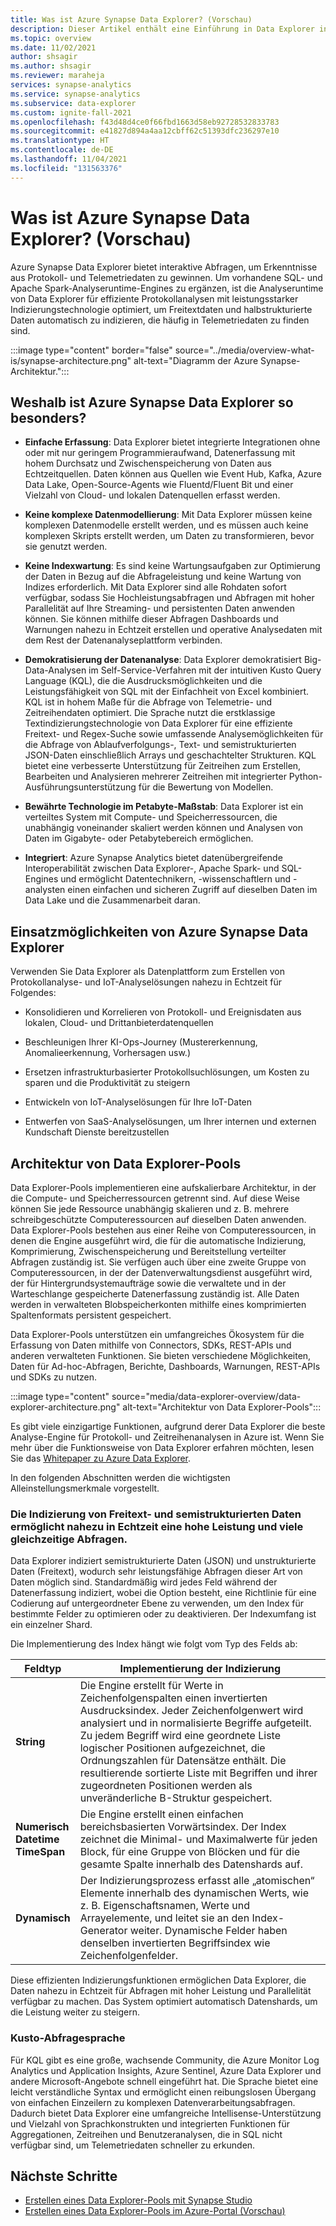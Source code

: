 ```yaml
---
title: Was ist Azure Synapse Data Explorer? (Vorschau)
description: Dieser Artikel enthält eine Einführung in Data Explorer in Azure Synapse Analytics sowie in die verschiedenen Einsatzszenarien.
ms.topic: overview
ms.date: 11/02/2021
author: shsagir
ms.author: shsagir
ms.reviewer: maraheja
services: synapse-analytics
ms.service: synapse-analytics
ms.subservice: data-explorer
ms.custom: ignite-fall-2021
ms.openlocfilehash: f43d48d4ce0f66fbd1663d58eb92728532833783
ms.sourcegitcommit: e41827d894a4aa12cbff62c51393dfc236297e10
ms.translationtype: HT
ms.contentlocale: de-DE
ms.lasthandoff: 11/04/2021
ms.locfileid: "131563376"
---
```

# <a name="what-is-azure-synapse-data-explorer-preview"></a>Was ist Azure Synapse Data Explorer? (Vorschau)

Azure Synapse Data Explorer bietet interaktive Abfragen, um Erkenntnisse aus Protokoll- und Telemetriedaten zu gewinnen. Um vorhandene SQL- und Apache Spark-Analyseruntime-Engines zu ergänzen, ist die Analyseruntime von Data Explorer für effiziente Protokollanalysen mit leistungsstarker Indizierungstechnologie optimiert, um Freitextdaten und halbstrukturierte Daten automatisch zu indizieren, die häufig in Telemetriedaten zu finden sind.

:::image type="content" border="false" source="../media/overview-what-is/synapse-architecture.png" alt-text="Diagramm der Azure Synapse-Architektur.":::

## <a name="what-makes-azure-synapse-data-explorer-unique"></a>Weshalb ist Azure Synapse Data Explorer so besonders?

* **Einfache Erfassung**: Data Explorer bietet integrierte Integrationen ohne oder mit nur geringem Programmieraufwand, Datenerfassung mit hohem Durchsatz und Zwischenspeicherung von Daten aus Echtzeitquellen. Daten können aus Quellen wie Event Hub, Kafka, Azure Data Lake, Open-Source-Agents wie Fluentd/Fluent Bit und einer Vielzahl von Cloud- und lokalen Datenquellen erfasst werden.

* **Keine komplexe Datenmodellierung**: Mit Data Explorer müssen keine komplexen Datenmodelle erstellt werden, und es müssen auch keine komplexen Skripts erstellt werden, um Daten zu transformieren, bevor sie genutzt werden.
* **Keine Indexwartung**: Es sind keine Wartungsaufgaben zur Optimierung der Daten in Bezug auf die Abfrageleistung und keine Wartung von Indizes erforderlich. Mit Data Explorer sind alle Rohdaten sofort verfügbar, sodass Sie Hochleistungsabfragen und Abfragen mit hoher Parallelität auf Ihre Streaming- und persistenten Daten anwenden können. Sie können mithilfe dieser Abfragen Dashboards und Warnungen nahezu in Echtzeit erstellen und operative Analysedaten mit dem Rest der Datenanalyseplattform verbinden.
* **Demokratisierung der Datenanalyse**: Data Explorer demokratisiert Big-Data-Analysen im Self-Service-Verfahren mit der intuitiven Kusto Query Language (KQL), die die Ausdrucksmöglichkeiten und die Leistungsfähigkeit von SQL mit der Einfachheit von Excel kombiniert. KQL ist in hohem Maße für die Abfrage von Telemetrie- und Zeitreihendaten optimiert. Die Sprache nutzt die erstklassige Textindizierungstechnologie von Data Explorer für eine effiziente Freitext- und Regex-Suche sowie umfassende Analysemöglichkeiten für die Abfrage von Ablaufverfolgungs-, Text- und semistrukturierten JSON-Daten einschließlich Arrays und geschachtelter Strukturen. KQL bietet eine verbesserte Unterstützung für Zeitreihen zum Erstellen, Bearbeiten und Analysieren mehrerer Zeitreihen mit integrierter Python-Ausführungsunterstützung für die Bewertung von Modellen.
* **Bewährte Technologie im Petabyte-Maßstab**: Data Explorer ist ein verteiltes System mit Compute- und Speicherressourcen, die unabhängig voneinander skaliert werden können und Analysen von Daten im Gigabyte- oder Petabytebereich ermöglichen.
* **Integriert**: Azure Synapse Analytics bietet datenübergreifende Interoperabilität zwischen Data Explorer-, Apache Spark- und SQL-Engines und ermöglicht Datentechnikern, -wissenschaftlern und -analysten einen einfachen und sicheren Zugriff auf dieselben Daten im Data Lake und die Zusammenarbeit daran.

## <a name="when-to-use-azure-synapse-data-explorer"></a>Einsatzmöglichkeiten von Azure Synapse Data Explorer

Verwenden Sie Data Explorer als Datenplattform zum Erstellen von Protokollanalyse- und IoT-Analyselösungen nahezu in Echtzeit für Folgendes:

* Konsolidieren und Korrelieren von Protokoll- und Ereignisdaten aus lokalen, Cloud- und Drittanbieterdatenquellen

* Beschleunigen Ihrer KI-Ops-Journey (Mustererkennung, Anomalieerkennung, Vorhersagen usw.)
* Ersetzen infrastrukturbasierter Protokollsuchlösungen, um Kosten zu sparen und die Produktivität zu steigern
* Entwickeln von IoT-Analyselösungen für Ihre IoT-Daten
* Entwerfen von SaaS-Analyselösungen, um Ihrer internen und externen Kundschaft Dienste bereitzustellen

## <a name="data-explorer-pool-architecture"></a>Architektur von Data Explorer-Pools

Data Explorer-Pools implementieren eine aufskalierbare Architektur, in der die Compute- und Speicherressourcen getrennt sind. Auf diese Weise können Sie jede Ressource unabhängig skalieren und z. B. mehrere schreibgeschützte Computeressourcen auf dieselben Daten anwenden. Data Explorer-Pools bestehen aus einer Reihe von Computeressourcen, in denen die Engine ausgeführt wird, die für die automatische Indizierung, Komprimierung, Zwischenspeicherung und Bereitstellung verteilter Abfragen zuständig ist. Sie verfügen auch über eine zweite Gruppe von Computeressourcen, in der der Datenverwaltungsdienst ausgeführt wird, der für Hintergrundsystemaufträge sowie die verwaltete und in der Warteschlange gespeicherte Datenerfassung zuständig ist. Alle Daten werden in verwalteten Blobspeicherkonten mithilfe eines komprimierten Spaltenformats persistent gespeichert.

Data Explorer-Pools unterstützen ein umfangreiches Ökosystem für die Erfassung von Daten mithilfe von Connectors, SDKs, REST-APIs und anderen verwalteten Funktionen. Sie bieten verschiedene Möglichkeiten, Daten für Ad-hoc-Abfragen, Berichte, Dashboards, Warnungen, REST-APIs und SDKs zu nutzen.

:::image type="content" source="media/data-explorer-overview/data-explorer-architecture.png" alt-text="Architektur von Data Explorer-Pools":::

Es gibt viele einzigartige Funktionen, aufgrund derer Data Explorer die beste Analyse-Engine für Protokoll- und Zeitreihenanalysen in Azure ist. Wenn Sie mehr über die Funktionsweise von Data Explorer erfahren möchten, lesen Sie das [Whitepaper zu Azure Data Explorer](https://azure.microsoft.com/resources/azure-data-explorer/).

In den folgenden Abschnitten werden die wichtigsten Alleinstellungsmerkmale vorgestellt.

### <a name="free-text-and-semi-structured-data-indexing-enables-near-real-time-high-performance-and-high-concurrent-queries"></a>Die Indizierung von Freitext- und semistrukturierten Daten ermöglicht nahezu in Echtzeit eine hohe Leistung und viele gleichzeitige Abfragen.

Data Explorer indiziert semistrukturierte Daten (JSON) und unstrukturierte Daten (Freitext), wodurch sehr leistungsfähige Abfragen dieser Art von Daten möglich sind. Standardmäßig wird jedes Feld während der Datenerfassung indiziert, wobei die Option besteht, eine Richtlinie für eine Codierung auf untergeordneter Ebene zu verwenden, um den Index für bestimmte Felder zu optimieren oder zu deaktivieren. Der Indexumfang ist ein einzelner Shard.

Die Implementierung des Index hängt wie folgt vom Typ des Felds ab:

| Feldtyp | Implementierung der Indizierung |
| -- | -- |
| **String** | Die Engine erstellt für Werte in Zeichenfolgenspalten einen invertierten Ausdrucksindex. Jeder Zeichenfolgenwert wird analysiert und in normalisierte Begriffe aufgeteilt. Zu jedem Begriff wird eine geordnete Liste logischer Positionen aufgezeichnet, die Ordnungszahlen für Datensätze enthält. Die resultierende sortierte Liste mit Begriffen und ihrer zugeordneten Positionen werden als unveränderliche B-Struktur gespeichert. |
| **Numerisch**<br />**Datetime**<br />**TimeSpan** | Die Engine erstellt einen einfachen bereichsbasierten Vorwärtsindex. Der Index zeichnet die Minimal- und Maximalwerte für jeden Block, für eine Gruppe von Blöcken und für die gesamte Spalte innerhalb des Datenshards auf. |
| **Dynamisch** | Der Indizierungsprozess erfasst alle „atomischen“ Elemente innerhalb des dynamischen Werts, wie z. B. Eigenschaftsnamen, Werte und Arrayelemente, und leitet sie an den Index-Generator weiter. Dynamische Felder haben denselben invertierten Begriffsindex wie Zeichenfolgenfelder. |

Diese effizienten Indizierungsfunktionen ermöglichen Data Explorer, die Daten nahezu in Echtzeit für Abfragen mit hoher Leistung und Parallelität verfügbar zu machen. Das System optimiert automatisch Datenshards, um die Leistung weiter zu steigern.

### <a name="kusto-query-language"></a>Kusto-Abfragesprache

Für KQL gibt es eine große, wachsende Community, die Azure Monitor Log Analytics und Application Insights, Azure Sentinel, Azure Data Explorer und andere Microsoft-Angebote schnell eingeführt hat. Die Sprache bietet eine leicht verständliche Syntax und ermöglicht einen reibungslosen Übergang von einfachen Einzeilern zu komplexen Datenverarbeitungsabfragen. Dadurch bietet Data Explorer eine umfangreiche Intellisense-Unterstützung und Vielzahl von Sprachkonstrukten und integrierten Funktionen für Aggregationen, Zeitreihen und Benutzeranalysen, die in SQL nicht verfügbar sind, um Telemetriedaten schneller zu erkunden.

## <a name="next-steps"></a>Nächste Schritte

* [Erstellen eines Data Explorer-Pools mit Synapse Studio](data-explorer-create-pool-studio.md)
* [Erstellen eines Data Explorer-Pools im Azure-Portal (Vorschau)](data-explorer-create-pool-portal.md)
